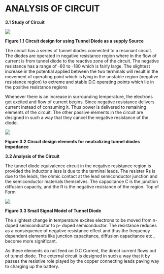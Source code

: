 # ANALYSIS OF CIRCUIT

**3.1 Study of Circuit**

![](https://gblobscdn.gitbook.com/assets%2Ftunnel-diode%2F-MMt5eupc6qW9fJYcCkF%2F-MMt5lwVC4Qkc-owZ39\_%2F0.png?alt=media)

**Figure 1.1 Circuit design for using Tunnel Diode as a supply Source**

The circuit has a series of tunnel diodes connected to a resonant circuit. The diodes are operated in negative resistance region where in the flow of current is from tunnel diode to the reactive zone of the circuit. The negative resistance has a range of -80 to -180 which is fairly large. The slightest increase in the potential applied between the two terminals will result in the movement of operating point which is lying in the unstable region (negative resistance region) to extreme and stable D.C operating points which lie in the positive resistance regions

Whenever there is an increase in surrounding temperature, the electrons get excited and flow of current begins. Since negative resistance delivers current instead of consuming it. Thus power is delivered to remaining elements of the circuit. The other passive elements in the circuit are designed in such a way that they cancel the negative resistance of the diode.

![](https://gblobscdn.gitbook.com/assets%2Ftunnel-diode%2F-MMt5eupc6qW9fJYcCkF%2F-MMt5lwWcbHHcwooksnG%2F1.png?alt=media)

**Figure 3.2 Circuit design elements for neutralizing tunnel diodes impedance**

**3.2 Analysis of the Circuit**

The tunnel diode equivalence circuit in the negative resistance region is provided the inductor a less is due to the terminal leads. The resister Rs is due to the leads, the ohmic contact at the lead semiconductor junction and the semiconductor materials themselves. The capacitance C is the junction diffusion capacity, and the R is the negative resistance of the region. Top of Form

![](https://gblobscdn.gitbook.com/assets%2Ftunnel-diode%2F-MMt5eupc6qW9fJYcCkF%2F-MMt5lwXepzsTRWUblWY%2F2.png?alt=media)

**Figure 3.3 Small Signal Model of Tunnel Diode**

The slightest change in temperature excites electrons to be moved from n- doped semiconductor to p- doped semiconductor. The resistance reduces as a consequence of negative resistance effect and thus the frequency dependent elements like junction capacitance, diffusion capacitance etc., become more significant.

As these elements do not feed on D.C Current, the direct current flows out of tunnel diode. The external circuit is designed in such a way that it by passes the resistive role played by the copper connecting leads paving way to charging up the battery.
